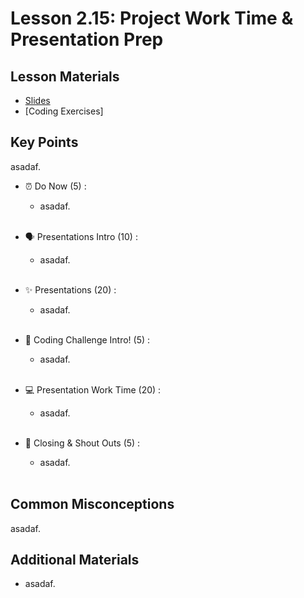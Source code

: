 # Lesson 2.15: Project Work Time & Presentation Prep

## Lesson Materials
- [Slides](https://docs.google.com/presentation/d/11hf3wFXWKxJrTlPFOZiXeL_ASsTtvjvohVusUUyGARE/edit?usp=sharing)
- [Coding Exercises]

## Key Points
asadaf.


- ⏰ Do Now (5) : 
    -  asadaf. <br><br>

- 🗣️ Presentations Intro (10) : 
    - asadaf.<br><br>

- ✨ Presentations (20) :
    - asadaf.<br><br>

- 💪 Coding Challenge Intro! (5) : 
    - asadaf. <br><br>

- 💻 Presentation Work Time (20) : 
    - asadaf. <br><br>

- 🎉 Closing & Shout Outs (5) : 
    - asadaf. <br><br>


## Common Misconceptions
asadaf.


## Additional Materials
- asadaf.
